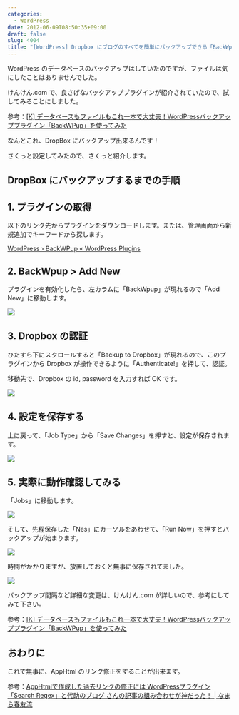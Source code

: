 ```yaml
---
categories:
  - WordPress
date: 2012-06-09T08:50:35+09:00
draft: false
slug: 4004
title: "[WordPress] Dropbox にブログのすべてを簡単にバックアップできる「BackWpup」"
---
```


WordPress のデータベースのバックアップはしていたのですが、ファイルは気にしたことはありませんでした。

けんけん.com で、良さげなバックアッププラグインが紹介されていたので、試してみることにしました。

参考：[[K] データベースもファイルもこれ一本で大丈夫！WordPressバックアッププラグイン「BackWPup」を使ってみた](http://knk-n.com/2012/06/08/backwpup_wordpress_backup-plugin/)

なんとこれ、DropBox にバックアップ出来るんです！

さくっと設定してみたので、さくっと紹介します。

## DropBox にバックアップするまでの手順

## 1. プラグインの取得

以下のリンク先からプラグインをダウンロードします。または、管理画面から新規追加でキーワードから探します。

[WordPress › BackWPup « WordPress Plugins](http://wordpress.org/extend/plugins/backwpup/)

## 2. BackWpup > Add New

プラグインを有効化したら、左カラムに「BackWpup」が現れるので「Add New」に移動します。

![](/images/2012/06/4004_1.png)

## 3. Dropbox の認証

ひたすら下にスクロールすると「Backup to Dropbox」が現れるので、このプラグインから Dropbox が操作できるように「Authenticate!」を押して、認証。

移動先で、Dropbox の id, password を入力すれば OK です。

![](/images/2012/06/4004_2.png)

## 4. 設定を保存する

上に戻って、「Job Type」から「Save Changes」を押すと、設定が保存されます。

![](/images/2012/06/4004_3.png)

## 5. 実際に動作確認してみる

「Jobs」に移動します。

![](/images/2012/06/4004_4.png)

そして、先程保存した「Nes」にカーソルをあわせて、「Run Now」を押すとバックアップが始まります。

![](/images/2012/06/4004_5.png)

時間がかかりますが、放置しておくと無事に保存されてました。

![](/images/2012/06/4004_6.png)

バックアップ間隔など詳細な変更は、けんけん.com が詳しいので、参考にしてみて下さい。

参考：[[K] データベースもファイルもこれ一本で大丈夫！WordPressバックアッププラグイン「BackWPup」を使ってみた](http://knk-n.com/2012/06/08/backwpup_wordpress_backup-plugin/)

## おわりに

これで無事に、AppHtml のリンク修正をすることが出来ます。

参考：[AppHtmlで作成した過去リンクの修正には WordPressプラグイン「Search Regex」と代助のブログ さんの記事の組み合わせが神だった！ | なまら春友流](http://harutomo-ryu.com/archives/2012-06-08/141426.html)
